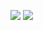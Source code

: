 ![](https://raw.githubusercontent.com/a812305914/PMP/main/img20221123200137.png)
![](https://raw.githubusercontent.com/a812305914/PMP/main/img20221123201003.png)


